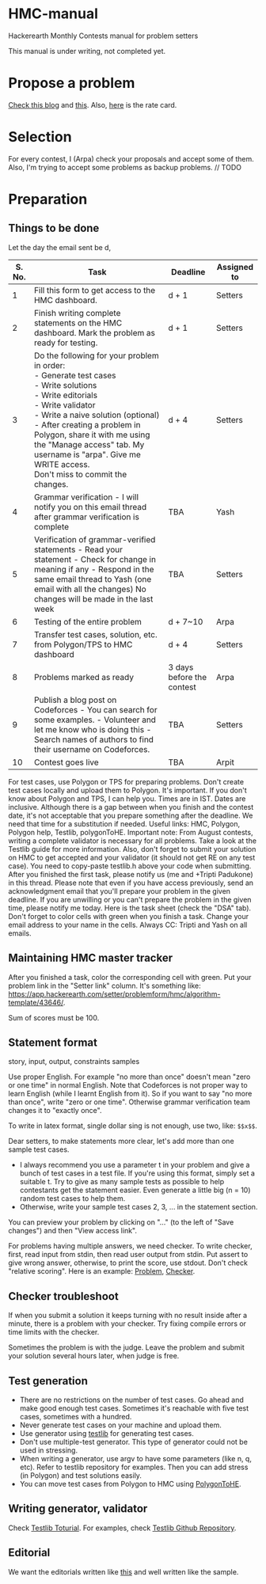 # HMC-manual
Hackerearth Monthly Contests manual for problem setters

This manual is under writing, not completed yet.

# Propose a problem
[Check this blog](https://codeforces.com/blog/entry/73839) and [this](https://docs.google.com/document/d/1zD2imtOyX4fCFCg_5Yf5Va1Y5KV1494trFgkty_E1wM/edit#heading=h.o69k3hsgdlqi).
Also, [here](https://help.hackerearth.com/hc/en-us/articles/900002483366-HMCs-rate-card-programming-questions-only-) is the rate card.

# Selection
For every contest, I (Arpa) check your proposals and accept some of them. Also, I'm trying to accept some problems as backup problems. // TODO

# Preparation
## Things to be done
Let the day the email sent be d, 

| S. No. | Task                                                                                                                                                                                                                                                                                                                                                                                                                                                                                               | Deadline    | Assigned to |
|--------|----------------------------------------------------------------------------------------------------------------------------------------------------------------------------------------------------------------------------------------------------------------------------------------------------------------------------------------------------------------------------------------------------------------------------------------------------------------------------------------------------|-------------|-------------|
| 1      | Fill this form to get access to the HMC dashboard.                                                                                                                                                                                                                                                                                                                                                                                                                                                 | d + 1      | Setters     |
| 2      | Finish writing complete statements on the HMC dashboard. Mark the problem as ready for testing.                                                                                                                                                                                                                                                                                                                                                                                                    | d + 1      | Setters     |
| 3      | Do the following for your problem in order: <br>- Generate test cases <br>- Write solutions <br>- Write editorials <br>- Write validator <br>- Write a naive solution (optional)  <br>- After creating a problem in Polygon, share it with me using the "Manage access" tab. My username is "arpa". Give me WRITE access. <br> Don't miss to commit the changes. | d + 4   | Setters     |
| 4      | Grammar verification - I will notify you on this email thread after grammar verification is complete                                                                                                                                                                                                                                                                                                                                                                                               | TBA         | Yash        |
| 5      | Verification of grammar-verified statements - Read your statement - Check for change in meaning if any - Respond in the same email thread to Yash (one email with all the changes) No changes will be made in the last week                                                                                                                                                                                                                                                                            | TBA         | Setters     |
| 6      | Testing of the entire problem                                                                                                                                                                                                                                                                                                                                                                                                                                                                      | d + 7~10 | Arpa        |
| 7      | Transfer test cases, solution, etc. from Polygon/TPS to HMC dashboard                                                                                                                                                                                                                                                                                                                                                                                                                              | d + 4      | Setters     |
| 8      | Problems marked as ready                                                                                                                                                                                                                                                                                                                                                                                                                                                                           | 3 days  before the contest      | Arpa        |
| 9      | Publish a blog post on Codeforces - You can search for some examples. - Volunteer and let me know who is doing this - Search names of authors to find their username on Codeforces.                                                                                                                                                                                                                                                                                                                | TBA         | Setters     |
| 10     | Contest goes live                                                                                                                                                                                                                                                                                                                                                                                                                                                                                  | TBA         | Arpit       |

For test cases, use Polygon or TPS for preparing problems. Don't create test cases locally and upload them to Polygon. It's important. If you don't know about Polygon and TPS, I can help you.
Times are in IST.
Dates are inclusive.
Although there is a gap between when you finish and the contest date, it's not acceptable that you prepare something after the deadline. We need that time for a substitution if needed.
Useful links: HMC, Polygon, Polygon help, Testlib, polygonToHE.
Important note: From August contests, writing a complete validator is necessary for all problems. Take a look at the Testlib guide for more information. Also, don't forget to submit your solution on HMC to get accepted and your validator (it should not get RE on any test case). You need to copy-paste testlib.h above your code when submitting.
After you finished the first task, please notify us (me and +Tripti Padukone) in this thread.
Please note that even if you have access previously, send an acknowledgment email that you'll prepare your problem in the given deadline.
If you are unwilling or you can't prepare the problem in the given time, please notify me today.
Here is the task sheet (check the "DSA" tab). Don't forget to color cells with green when you finish a task. Change your email address to your name in the cells.
Always CC: Tripti and Yash on all emails.

## Maintaining HMC master tracker
After you finished a task, color the corresponding cell with green. Put your problem link in the "Setter link" column. It's something like: https://app.hackerearth.com/setter/problemform/hmc/algorithm-template/43646/.

Sum of scores must be 100.

## Statement format
story, input, output, constraints
samples

Use proper English. For example "no more than once" doesn't mean "zero or one time" in normal English. Note that Codeforces is not proper way to learn English (while I learnt English from it). So if you want to say "no more than once", write "zero or one time". Otherwise grammar verification team changes it to "exactly once".

To write in latex format, single dollar sing is not enough, use two, like: `$$x$$`.

Dear setters, to make statements more clear, let's add more than one sample test cases.
* I always recommend you use a parameter t in your problem and give a bunch of test cases in a test file. If you're using this format, simply set a suitable t. Try to give as many sample tests as possible to help contestants get the statement easier. Even generate a little big (n = 10) random test cases to help them.
* Otherwise, write your sample test cases 2, 3, ... in the statement section.

You can preview your problem by clicking on "..." (to the left of "Save changes") and then "View access link".

For problems having multiple answers, we need checker. To write checker, first, read input from stdin, then read user output from stdin. Put assert to give wrong answer, otherwise, to print the score, use stdout.
Don't check "relative scoring". 
Here is an example: [Problem](https://www.hackerearth.com/problem/approximate/fractions-sequence-b183b02a/), [Checker](https://github.com/ar-pa/HMC-manual/blob/main/sample-checker.cpp).

## Checker troubleshoot
If when you submit a solution it keeps turning with no result inside after a minute, there is a problem with your checker. Try fixing compile errors or time limits with the checker.

Sometimes the problem is with the judge. Leave the problem and submit your solution several hours later, when judge is free.

## Test generation
* There are no restrictions on the number of test cases. Go ahead and make good enough test cases. Sometimes it's reachable with five test cases, sometimes with a hundred.
* Never generate test cases on your machine and upload them.
* Use generator using [testlib](http://codeforces.com/testlib) for generating test cases.
* Don't use multiple-test generator. This type of generator could not be used in stressing.
* When writing a generator, use argv to have some parameters (like n, q, etc). Refer to testlib repository for examples. Then you can add stress (in Polygon) and test solutions easily.
* You can move test cases from Polygon to HMC using [PolygonToHE](https://github.com/ar-pa/polygonToHE).

## Writing generator, validator
Check [Testlib Toturial](codeforces.com/testlib). For examples, check [Testlib Github Repository](https://github.com/MikeMirzayanov/testlib).

## Editorial
We want the editorials written like [this](https://docs.google.com/document/d/17HCQbvIAAliqHB3920QkjaIjLcinSw9_-K83dx6LEJU/edit) and well written like the sample.
